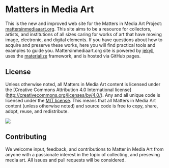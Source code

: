 # Matters in Media Art
This is the new and improved web site for the Matters in Media Art Project: [mattersinmediaaart.org](http://mattersinmediaart.org). This site aims to be a resource for collectors, artists, and institutions of all sizes caring for works of art that have moving image, electronic, and digital elements. If you have questions about how to acquire and preserve these works, here you will find practical tools and examples to guide you. Mattersinmediaart.org site is powered by [jekyll](http://jekyllrb.com/), uses the [materialize](http://materializecss.com/) framework, and is hosted via GitHub pages.

## License
Unless otherwise noted, all Matters in Media Art content is licensed under the [Creative Commons Attribution 4.0 International license] (http://creativecommons.org/licenses/by/4.0/). Any and all unique code is licensed under the [MIT license](https://en.wikipedia.org/wiki/MIT_License). This means that all Matters in Media Art content (unless otherwise noted) and source code is free to copy, share, adopt, reuse, and redistribute.

![](https://i.creativecommons.org/l/by/4.0/88x31.png)

## Contributing
We welcome input, feedback, and contributions to Matter in Media Art from anyone with a passionate interest in the topic of collecting, and preseving media art. All issues and pull requests will be considered.

